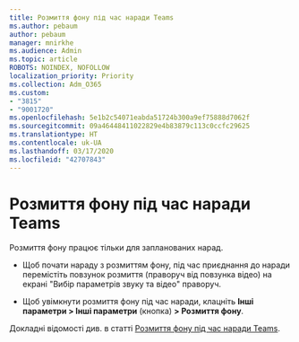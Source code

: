 ```yaml
---
title: Розмиття фону під час наради Teams
ms.author: pebaum
author: pebaum
manager: mnirkhe
ms.audience: Admin
ms.topic: article
ROBOTS: NOINDEX, NOFOLLOW
localization_priority: Priority
ms.collection: Adm_O365
ms.custom:
- "3815"
- "9001720"
ms.openlocfilehash: 5e1b2c54071eabda51724b300a9ef75888d7062f
ms.sourcegitcommit: 09a46448411022829e4b83879c113c0ccfc29625
ms.translationtype: HT
ms.contentlocale: uk-UA
ms.lasthandoff: 03/17/2020
ms.locfileid: "42707843"
---
```

# <a name="blur-your-background-in-a-teams-meeting"></a>Розмиття фону під час наради Teams

Розмиття фону працює тільки для запланованих нарад.

- Щоб почати нараду з розмиттям фону, під час приєднання до наради перемістіть повзунок розмиття (праворуч від повзунка відео) на екрані "Вибір параметрів звуку та відео" праворуч.

- Щоб увімкнути розмиття фону під час наради, клацніть **Інші параметри > Інші параметри** (кнопка) **> Розмиття фону**.

Докладні відомості див. в статті [Розмиття фону під час наради Teams](https://support.office.com/article/Blur-your-background-in-a-Teams-meeting-f77a2381-443a-499d-825e-509a140f4780).
